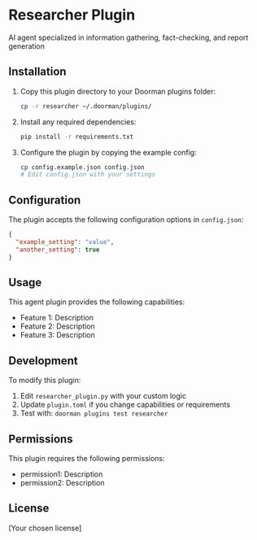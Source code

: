# Researcher Plugin

AI agent specialized in information gathering, fact-checking, and report generation

## Installation

1. Copy this plugin directory to your Doorman plugins folder:
   ```bash
   cp -r researcher ~/.doorman/plugins/
   ```

2. Install any required dependencies:
   ```bash
   pip install -r requirements.txt
   ```

3. Configure the plugin by copying the example config:
   ```bash
   cp config.example.json config.json
   # Edit config.json with your settings
   ```

## Configuration

The plugin accepts the following configuration options in `config.json`:

```json
{
  "example_setting": "value",
  "another_setting": true
}
```

## Usage

This agent plugin provides the following capabilities:

- Feature 1: Description
- Feature 2: Description  
- Feature 3: Description

## Development

To modify this plugin:

1. Edit `researcher_plugin.py` with your custom logic
2. Update `plugin.toml` if you change capabilities or requirements
3. Test with: `doorman plugins test researcher`

## Permissions

This plugin requires the following permissions:
- permission1: Description
- permission2: Description

## License

[Your chosen license]
